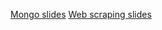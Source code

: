 [Mongo slides](https://docs.google.com/presentation/d/1IE1audHX6cZkU4rrFhySH9EfM5HJv5a5rDyWbtjHsFQ/edit?usp=sharing)
[Web scraping slides](https://docs.google.com/presentation/d/1vXXu1QFmTRkXUGrC9Tj671Ys2GuEWuuNnuqnINnbNqs/edit?usp=sharing)